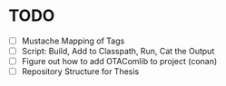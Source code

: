 # TODO

- [ ] Mustache Mapping of Tags
- [ ] Script: Build, Add to Classpath, Run, Cat the Output
- [ ] Figure out how to add OTAComlib to project (conan)
- [ ] Repository Structure for Thesis